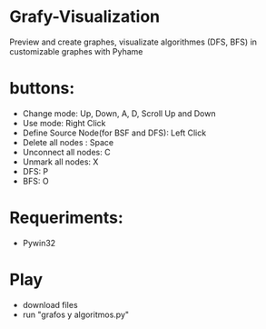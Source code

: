 # Grafy-Visualization
Preview and create graphes, visualizate algorithmes (DFS, BFS) in customizable graphes with Pyhame

# buttons:
- Change mode: Up, Down, A, D, Scroll Up and Down
- Use mode: Right Click
- Define Source Node(for BSF and DFS): Left Click
- Delete all nodes : Space
- Unconnect all nodes: C
- Unmark all nodes: X
- DFS: P
- BFS: O 

# Requeriments:
- Pywin32

# Play
- download files
- run "grafos y algoritmos.py"
